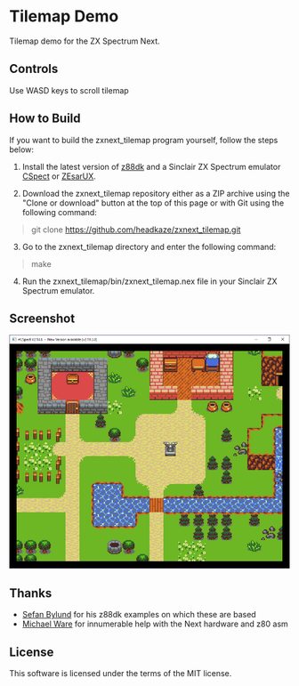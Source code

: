 # Tilemap Demo

Tilemap demo for the ZX Spectrum Next.

## Controls
Use WASD keys to scroll tilemap

## How to Build

If you want to build the zxnext_tilemap program yourself, follow the steps below:

1. Install the latest version of [z88dk](https://github.com/z88dk/z88dk) and
a Sinclair ZX Spectrum emulator [CSpect](https://dailly.blogspot.com/) or
[ZEsarUX](https://sourceforge.net/projects/zesarux/).

2. Download the zxnext_tilemap repository either as a ZIP archive using the
"Clone or download" button at the top of this page or with Git using the
following command:

> git clone https://github.com/headkaze/zxnext_tilemap.git

3. Go to the zxnext_tilemap directory and enter the following command:

> make

4. Run the zxnext_tilemap/bin/zxnext_tilemap.nex file in your
Sinclair ZX Spectrum emulator.

## Screenshot
![](screenshot.png)

## Thanks

- [Sefan Bylund](https://github.com/stefanbylund) for his z88dk examples on which these are based
- [Michael Ware](https://www.rustypixels.uk/) for innumerable help with the Next hardware and z80 asm

## License

This software is licensed under the terms of the MIT license.
